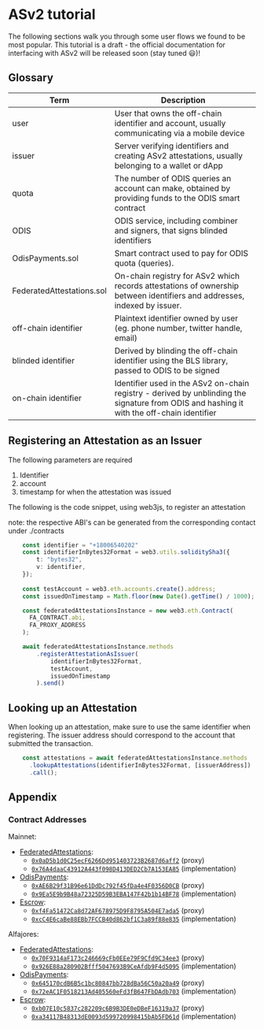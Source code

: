 # ASv2 tutorial
The following sections walk you through some user flows we found to be most popular.
This tutorial is a draft - the official documentation for interfacing with ASv2 will be released soon (stay tuned 😃)!

## Glossary
| Term | Description                                                                                                                                               |
|------|-----------------------------------------------------------------------------------------------------------------------------------------------------------|
| user | User that owns the off-chain identifier and account, usually communicating via a mobile device                                                           |
|issuer| Server verifying identifiers and creating ASv2 attestations, usually belonging to a wallet or dApp                                                       |
|quota  | The number of ODIS queries an account can make, obtained by providing funds to the ODIS smart contract                                                  |   
|ODIS  | ODIS service, including combiner and signers, that signs blinded identifiers                                                                             |   
|OdisPayments.sol  | Smart contract used to pay for ODIS quota (queries).                                                                                         |   
|FederatedAttestations.sol  | On-chain registry for ASv2 which records attestations of ownership between identifiers and addresses, indexed by issuer.            |   
|off-chain identifier  | Plaintext identifier owned by user (eg. phone number, twitter handle, email)                                                             |   
|blinded identifier  | Derived by blinding the off-chain identifier using the BLS library, passed to ODIS to be signed                                            |   
|on-chain identifier  | Identifier used in the ASv2 on-chain registry - derived by unblinding the signature from ODIS and hashing it with the off-chain identifier|   

## Registering an Attestation as an Issuer
The following parameters are required 
1. Identifier
2. account 
3. timestamp for when the attestation was issued

The following is the code snippet, using web3js, to register an attestation  

note: the respective ABI's can be generated from the corresponding contact under ./contracts
```typescript
    const identifier = "+18006540202"
    const identifierInBytes32Format = web3.utils.soliditySha3({
        t: "bytes32",
        v: identifier,
    });
    
    const testAccount = web3.eth.accounts.create().address;
    const issuedOnTimestamp = Math.floor(new Date().getTime() / 1000);

    const federatedAttestationsInstance = new web3.eth.Contract(
      FA_CONTRACT.abi,
      FA_PROXY_ADDRESS
    );

    await federatedAttestationsInstance.methods
        .registerAttestationAsIssuer(
            identifierInBytes32Format,
            testAccount,
            issuedOnTimestamp
        ).send()
```

## Looking up an Attestation
When looking up an attestation, make sure to use the same identifier when registering. 
The issuer address should correspond to the account that submitted the transaction. 
```typescript
    const attestations = await federatedAttestationsInstance.methods
      .lookupAttestations(identifierInBytes32Format, [issuerAddress])
      .call();
```


## Appendix

### Contract Addresses
Mainnet:

- [FederatedAttestations](https://github.com/celo-org/celo-monorepo/blob/master/packages/protocol/contracts/identity/FederatedAttestations.sol):
    - [`0x0aD5b1d0C25ecF6266Dd951403723B2687d6aff2`](https://explorer.celo.org/address/0x0aD5b1d0C25ecF6266Dd951403723B2687d6aff2/transactions) (proxy)
    - [`0x76A4daaC43912A443f098D413DED2Cb7A153EA85`](https://explorer.celo.org/address/0x76A4daaC43912A443f098D413DED2Cb7A153EA85/transactions) (implementation)
- [OdisPayments](https://github.com/celo-org/celo-monorepo/blob/master/packages/protocol/contracts/identity/OdisPayments.sol):
    - [`0xAE6B29f31B96e61DdDc792f45fDa4e4F0356D0CB`](https://explorer.celo.org/address/0xAE6B29f31B96e61DdDc792f45fDa4e4F0356D0CB/transactions) (proxy)
    - [`0x9Ea5E9b9B48a72325D59B3EBA147F42b1b14BF78`](https://explorer.celo.org/address/0x9Ea5E9b9B48a72325D59B3EBA147F42b1b14BF78/transactions) (implementation)
- [Escrow](https://github.com/celo-org/celo-monorepo/blob/master/packages/protocol/contracts/identity/Escrow.sol):
    - [`0xf4Fa51472Ca8d72AF678975D9F8795A504E7ada5`](https://explorer.celo.org/address/0xf4Fa51472Ca8d72AF678975D9F8795A504E7ada5/transactions) (proxy)
    - [`0xcC4E6caBe88EBb7FCCB40d862bf1C3a89f88e835`](https://explorer.celo.org/address/0xcC4E6caBe88EBb7FCCB40d862bf1C3a89f88e835/transactions) (implementation)

Alfajores:

- [FederatedAttestations](https://github.com/celo-org/celo-monorepo/blob/master/packages/protocol/contracts/identity/FederatedAttestations.sol):
    - [`0x70F9314aF173c246669cFb0EEe79F9Cfd9C34ee3`](https://alfajores-blockscout.celo-testnet.org/address/0x70F9314aF173c246669cFb0EEe79F9Cfd9C34ee3/transactions) (proxy)
    - [`0x926E88a280902Bfff5047693B9CeAfdb9F4d5095`](https://alfajores-blockscout.celo-testnet.org/address/0x926E88a280902Bfff5047693B9CeAfdb9F4d5095/transactions) (implementation)
- [OdisPayments](https://github.com/celo-org/celo-monorepo/blob/master/packages/protocol/contracts/identity/OdisPayments.sol):
    - [`0x645170cdB6B5c1bc80847bb728dBa56C50a20a49`](https://alfajores-blockscout.celo-testnet.org/address/0x645170cdB6B5c1bc80847bb728dBa56C50a20a49/transactions) (proxy)
    - [`0x72eAC1F0518213Ad405560eFd3fB647FbDAdb703`](https://alfajores-blockscout.celo-testnet.org/address/0x72eAC1F0518213Ad405560eFd3fB647FbDAdb703/transactions) (implementation)
- [Escrow](https://github.com/celo-org/celo-monorepo/blob/master/packages/protocol/contracts/identity/Escrow.sol):
    - [`0xb07E10c5837c282209c6B9B3DE0eDBeF16319a37`](https://alfajores-blockscout.celo-testnet.org/address/0xb07E10c5837c282209c6B9B3DE0eDBeF16319a37/transactions) (proxy)
    - [`0xa34117B48313dE0093d599720998415bAb5FD61d`](https://alfajores-blockscout.celo-testnet.org/address/0xa34117B48313dE0093d599720998415bAb5FD61d/transactions) (implementation)